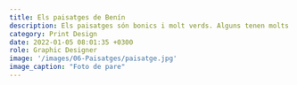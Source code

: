 ```yaml
---
title: Els paisatges de Benín
description: Els paisatges són bonics i molt verds. Alguns tenen molts arbres de tek o de baobab. Alguns són molt grans. 
category: Print Design
date: 2022-01-05 08:01:35 +0300
role: Graphic Designer
image: '/images/06-Paisatges/paisatge.jpg'
image_caption: "Foto de pare"
---
```


